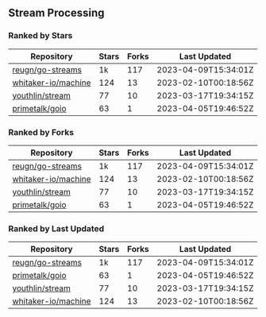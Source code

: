 ## Stream Processing

### Ranked by Stars

| Repository | Stars | Forks | Last Updated |
|------------|-------|-------|--------------|
| [reugn/go-streams](https://github.com/reugn/go-streams) | 1k | 117 | 2023-04-09T15:34:01Z |
| [whitaker-io/machine](https://github.com/whitaker-io/machine) | 124 | 13 | 2023-02-10T00:18:56Z |
| [youthlin/stream](https://github.com/youthlin/stream) | 77 | 10 | 2023-03-17T19:34:15Z |
| [primetalk/goio](https://github.com/primetalk/goio) | 63 | 1 | 2023-04-05T19:46:52Z |

### Ranked by Forks

| Repository | Stars | Forks | Last Updated |
|------------|-------|-------|--------------|
| [reugn/go-streams](https://github.com/reugn/go-streams) | 1k | 117 | 2023-04-09T15:34:01Z |
| [whitaker-io/machine](https://github.com/whitaker-io/machine) | 124 | 13 | 2023-02-10T00:18:56Z |
| [youthlin/stream](https://github.com/youthlin/stream) | 77 | 10 | 2023-03-17T19:34:15Z |
| [primetalk/goio](https://github.com/primetalk/goio) | 63 | 1 | 2023-04-05T19:46:52Z |

### Ranked by Last Updated

| Repository | Stars | Forks | Last Updated |
|------------|-------|-------|--------------|
| [reugn/go-streams](https://github.com/reugn/go-streams) | 1k | 117 | 2023-04-09T15:34:01Z |
| [primetalk/goio](https://github.com/primetalk/goio) | 63 | 1 | 2023-04-05T19:46:52Z |
| [youthlin/stream](https://github.com/youthlin/stream) | 77 | 10 | 2023-03-17T19:34:15Z |
| [whitaker-io/machine](https://github.com/whitaker-io/machine) | 124 | 13 | 2023-02-10T00:18:56Z |

